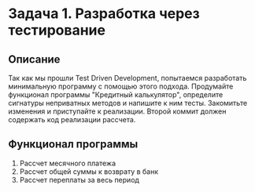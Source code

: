 # Задача 1. Разработка через тестирование
## Описание
Так как мы прошли Test Driven Development, попытаемся разработать минимальную программу с помощью этого подхода. Продумайте функционал программы "Кредитный калькулятор", определите сигнатуры неприватных методов и напишите к ним тесты. Закомитьте изменения и приступайте к реализации. Второй коммит должен содержать код реализации рассчета.

## Функционал программы
1. Рассчет месячного платежа
1. Рассчет общей суммы к возврату в банк
1. Рассчет переплаты за весь период
